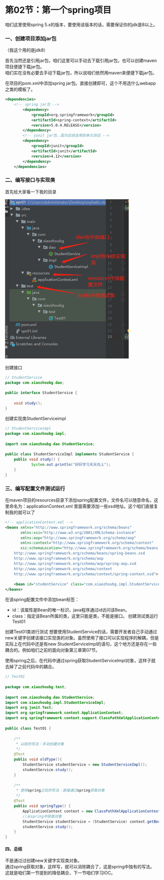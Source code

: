# 第02节：第一个spring项目

咱们这里使用spring 5.x的版本，要使用该版本的话，需要保证你的jdk是8以上。

### 一、创建项目添加jar包

（我这个用的是jdk8）  

首先当然还是引用jar包，咱们这里可以手动去下载引用jar包，也可以创建maven项目便捷下载jar包。  
咱们实在没有必要去手动下载jar包，所以说咱们依然用maven来便捷下载jar包。  

在项目的pom.xml中添加spring jar包。直接创建即可，这个不用选什么webapp之类的模板了。

``` xml
<dependencies>
    <!-- spring jar包 -->
        <dependency>
            <groupId>org.springframework</groupId>
            <artifactId>spring-context</artifactId>
            <version>5.0.4.RELEASE</version>
        </dependency>
        <!-- junit jar包，因为后续会用到单元测试 -->
        <dependency>
            <groupId>junit</groupId>
            <artifactId>junit</artifactId>
            <version>4.12</version>
        </dependency>
    </dependencies>
```

### 二、编写接口与实现类

首先给大家看一下我的目录

![1602_mulu](..\images/1602_mulu.png)

创建接口

``` java
// StudentService
package com.xiaozhoubg.dao;

public interface StudentService {

    void study();
}
```

创建实现类StudentServiceimpl

``` java
// StudentServiceimpl
package com.xiaozhoubg.impl;

import com.xiaozhoubg.dao.StudentService;

public class StudentServiceImpl implements StudentService {
    public void study() {
            System.out.println("好好学习天天向上");
    }
}

```

### 三、编写配置文件测试运行

在maven项目的resources目录下添加spring配置文件，文件名可以随意命名，这里命名为：applicationContext.xml
里面需要添加一些xsd地址。这个咱们直接复制我的就可以了

``` xml
<!-- applicationContext.xml -->
<beans xmlns="http://www.springframework.org/schema/beans"
       xmlns:xsi="http://www.w3.org/2001/XMLSchema-instance"
       xmlns:aop="http://www.springframework.org/schema/aop"
       xmlns:context="http://www.springframework.org/schema/context"
       xsi:schemaLocation="http://www.springframework.org/schema/beans
    http://www.springframework.org/schema/beans/spring-beans.xsd
    http://www.springframework.org/schema/aop
    http://www.springframework.org/schema/aop/spring-aop.xsd
    http://www.springframework.org/schema/context
    http://www.springframework.org/schema/context/spring-context.xsd">

    <bean id="studentService" class="com.xiaozhoubg.impl.StudentServiceImpl"/>
</beans>
```

在该spring配置文件中添加bean标签：

* id：该属性是Bean的唯一标识，java程序通过id访问该Bean。
* class：指定该Bean所属的类，这里只能是类，不能是接口。
创建测试类运行Test01

创建Test01类进行测试
想要使用StudentService的话，需要开发者自己手动通过new关键字创建该接口实现类的对象。虽然使用了接口可以实现程序的解耦，但是实际上在代码中还是有new StudentServiceImpl的语句，这个地方还是存在一些耦合的。例如咱们之前的面向对象第三章第07节。

使用spring之后，在代码中通过spring获取StudentServiceImpl对象，这样子就去掉了之前代码中的耦合。

```  java
// Test01

package com.xiaozhoubg.test;

import com.xiaozhoubg.dao.StudentService;
import com.xiaozhoubg.impl.StudentServiceImpl;
import org.junit.Test;
import org.springframework.context.ApplicationContext;
import org.springframework.context.support.ClassPathXmlApplicationContext;

public class Test01 {

    /**
     * 以前的写法：手动创建对象
     */
    @Test
    public void oldType(){
        StudentService studentService = new StudentServiceImpl();
        studentService.study();
    }

    /**
     * 使用spring之后的写法：直接通过spring获取对象
     */
    @Test
    public void springType() {
        ApplicationContext context = new ClassPathXmlApplicationContext("applicationContext.xml");
        //从spring中获取对象
        StudentService studentService = (StudentService) context.getBean("studentService");
        studentService.study();
    }
}
```

#### 四、总结

不是通过过创建new关键字实现类对象。  
通过spring获取对象，这样写，就可以消除耦合了，这是spring中独有的写法。
这就是咱们第一节提到的降低耦合，下一节咱们学习IOC。